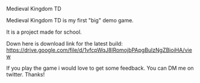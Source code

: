 Medieval Kingdom TD

Medieval Kingdom TD is my first "big" demo game.

It is a project made for school.

Down here is download link for the latest build:
https://drive.google.com/file/d/1vfcpWqJ8lRomojbPApgBulzNgZBioiHA/view

If you play the game i would love to get some feedback. You can DM me on twitter.
Thanks!
